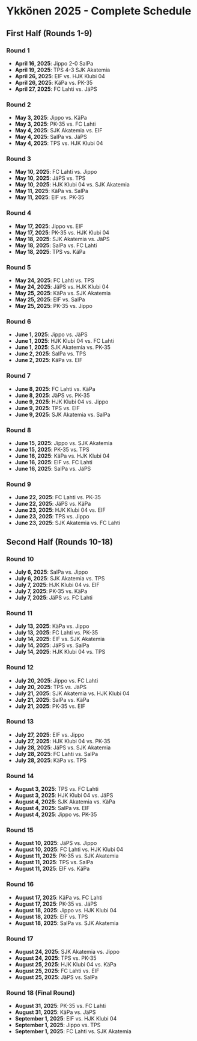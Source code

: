 # Ykkönen 2025 - Complete Schedule

## First Half (Rounds 1-9)

### Round 1
- **April 16, 2025**: Jippo 2-0 SalPa
- **April 19, 2025**: TPS 4-3 SJK Akatemia
- **April 26, 2025**: EIF vs. HJK Klubi 04
- **April 26, 2025**: KäPa vs. PK-35
- **April 27, 2025**: FC Lahti vs. JäPS

### Round 2
- **May 3, 2025**: Jippo vs. KäPa
- **May 3, 2025**: PK-35 vs. FC Lahti
- **May 4, 2025**: SJK Akatemia vs. EIF
- **May 4, 2025**: SalPa vs. JäPS
- **May 4, 2025**: TPS vs. HJK Klubi 04

### Round 3
- **May 10, 2025**: FC Lahti vs. Jippo
- **May 10, 2025**: JäPS vs. TPS
- **May 10, 2025**: HJK Klubi 04 vs. SJK Akatemia
- **May 11, 2025**: KäPa vs. SalPa
- **May 11, 2025**: EIF vs. PK-35

### Round 4
- **May 17, 2025**: Jippo vs. EIF
- **May 17, 2025**: PK-35 vs. HJK Klubi 04
- **May 18, 2025**: SJK Akatemia vs. JäPS
- **May 18, 2025**: SalPa vs. FC Lahti
- **May 18, 2025**: TPS vs. KäPa

### Round 5
- **May 24, 2025**: FC Lahti vs. TPS
- **May 24, 2025**: JäPS vs. HJK Klubi 04
- **May 25, 2025**: KäPa vs. SJK Akatemia
- **May 25, 2025**: EIF vs. SalPa
- **May 25, 2025**: PK-35 vs. Jippo

### Round 6
- **June 1, 2025**: Jippo vs. JäPS
- **June 1, 2025**: HJK Klubi 04 vs. FC Lahti
- **June 1, 2025**: SJK Akatemia vs. PK-35
- **June 2, 2025**: SalPa vs. TPS
- **June 2, 2025**: KäPa vs. EIF

### Round 7
- **June 8, 2025**: FC Lahti vs. KäPa
- **June 8, 2025**: JäPS vs. PK-35
- **June 9, 2025**: HJK Klubi 04 vs. Jippo
- **June 9, 2025**: TPS vs. EIF
- **June 9, 2025**: SJK Akatemia vs. SalPa

### Round 8
- **June 15, 2025**: Jippo vs. SJK Akatemia
- **June 15, 2025**: PK-35 vs. TPS
- **June 16, 2025**: KäPa vs. HJK Klubi 04
- **June 16, 2025**: EIF vs. FC Lahti
- **June 16, 2025**: SalPa vs. JäPS

### Round 9
- **June 22, 2025**: FC Lahti vs. PK-35
- **June 22, 2025**: JäPS vs. KäPa
- **June 23, 2025**: HJK Klubi 04 vs. EIF
- **June 23, 2025**: TPS vs. Jippo
- **June 23, 2025**: SJK Akatemia vs. FC Lahti

## Second Half (Rounds 10-18)

### Round 10
- **July 6, 2025**: SalPa vs. Jippo
- **July 6, 2025**: SJK Akatemia vs. TPS
- **July 7, 2025**: HJK Klubi 04 vs. EIF
- **July 7, 2025**: PK-35 vs. KäPa
- **July 7, 2025**: JäPS vs. FC Lahti

### Round 11
- **July 13, 2025**: KäPa vs. Jippo
- **July 13, 2025**: FC Lahti vs. PK-35
- **July 14, 2025**: EIF vs. SJK Akatemia
- **July 14, 2025**: JäPS vs. SalPa
- **July 14, 2025**: HJK Klubi 04 vs. TPS

### Round 12
- **July 20, 2025**: Jippo vs. FC Lahti
- **July 20, 2025**: TPS vs. JäPS
- **July 21, 2025**: SJK Akatemia vs. HJK Klubi 04
- **July 21, 2025**: SalPa vs. KäPa
- **July 21, 2025**: PK-35 vs. EIF

### Round 13
- **July 27, 2025**: EIF vs. Jippo
- **July 27, 2025**: HJK Klubi 04 vs. PK-35
- **July 28, 2025**: JäPS vs. SJK Akatemia
- **July 28, 2025**: FC Lahti vs. SalPa
- **July 28, 2025**: KäPa vs. TPS

### Round 14
- **August 3, 2025**: TPS vs. FC Lahti
- **August 3, 2025**: HJK Klubi 04 vs. JäPS
- **August 4, 2025**: SJK Akatemia vs. KäPa
- **August 4, 2025**: SalPa vs. EIF
- **August 4, 2025**: Jippo vs. PK-35

### Round 15
- **August 10, 2025**: JäPS vs. Jippo
- **August 10, 2025**: FC Lahti vs. HJK Klubi 04
- **August 11, 2025**: PK-35 vs. SJK Akatemia
- **August 11, 2025**: TPS vs. SalPa
- **August 11, 2025**: EIF vs. KäPa

### Round 16
- **August 17, 2025**: KäPa vs. FC Lahti
- **August 17, 2025**: PK-35 vs. JäPS
- **August 18, 2025**: Jippo vs. HJK Klubi 04
- **August 18, 2025**: EIF vs. TPS
- **August 18, 2025**: SalPa vs. SJK Akatemia

### Round 17
- **August 24, 2025**: SJK Akatemia vs. Jippo
- **August 24, 2025**: TPS vs. PK-35
- **August 25, 2025**: HJK Klubi 04 vs. KäPa
- **August 25, 2025**: FC Lahti vs. EIF
- **August 25, 2025**: JäPS vs. SalPa

### Round 18 (Final Round)
- **August 31, 2025**: PK-35 vs. FC Lahti
- **August 31, 2025**: KäPa vs. JäPS
- **September 1, 2025**: EIF vs. HJK Klubi 04
- **September 1, 2025**: Jippo vs. TPS
- **September 1, 2025**: FC Lahti vs. SJK Akatemia